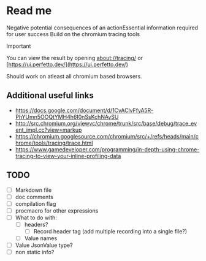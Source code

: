 # Read me

Negative potential consequences of an actionEssential information required for user success
Build on the chromium tracing tools

> [!IMPORTANT]
> You can view the result by opening
> [about://tracing/](about://tracing/) or [https://ui.perfetto.dev/](https://ui.perfetto.dev/)

Should work on atleast all chromium based browsers.

## Additional useful links

- <https://docs.google.com/document/d/1CvAClvFfyA5R-PhYUmn5OOQtYMH4h6I0nSsKchNAySU>
- <http://src.chromium.org/viewvc/chrome/trunk/src/base/debug/trace_event_impl.cc?view=markup>
- <https://chromium.googlesource.com/chromium/src/+/refs/heads/main/chrome/tools/tracing/trace.html>
- <https://www.gamedeveloper.com/programming/in-depth-using-chrome-tracing-to-view-your-inline-profiling-data>

## TODO

- [ ] Markdown file
- [ ] doc comments
- [ ] compilation flag
- [ ] procmacro for other expressions
- [ ] What to do with:
  - [ ] headers?
    - [ ] Record header tag (add multiple recording into a single file?)
  - [ ] Value names
- [ ] Value JsonValue type?
- [ ] non static info?
